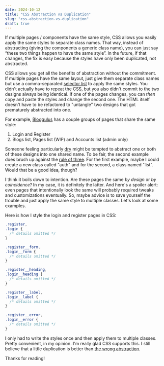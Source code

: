 ```yaml
---
date: 2024-10-12
title: "CSS Abstraction vs Duplication"
slug: "css-abstraction-vs-duplication"
draft: true
---
```


If multiple pages / components have the same style, CSS allows you easily apply the same styles to separate class names.
That way, instead of abstracting (giving the components a generic class name), you can just say “these two things happen to have the same style”.
In the future, if that changes, the fix is easy because the styles have only been duplicated, not abstracted.

CSS allows you get all the benefits of abstraction without the commitment.
If multiple pages have the same layout, just give them separate class names but use a comma-separated [selector list](https://developer.mozilla.org/en-US/docs/Web/CSS/Selector_list) to apply the same styles.
You didn't actually have to repeat the CSS, but you also didn't commit to the two designs always being identical.
If one of the pages changes, you can _then_ copy and paste the styles and change the second one.
The HTML itself doesn't have to be refactored to "untangle" two designs that got prematurely abstracted into one.

For example, [Bloggulus](https://bloggulus.com) has a couple groups of pages that share the same style:

1. Login and Register
2. Blogs list, Pages list (WIP) and Accounts list (admin only)

Someone feeling particularly [dry](https://en.wikipedia.org/wiki/Don%27t_repeat_yourself) might be tempted to abstract one or both of these designs into one shared name.
To be fair, the second example does brush up against the [rule of three](<https://en.wikipedia.org/wiki/Rule_of_three_(computer_programming)>).
For the first example, maybe I could create a new class called "auth" and for the second, a class named "list".
Would that be a good idea, though?

I think it boils down to intention.
Are these pages the same _by design_ or _by coincidence_?
In my case, it is definitely the latter.
And here's a spoiler alert: even pages that intentionally look the same will probably required tweaks and customizations eventually.
So, maybe advice is to save yourself the trouble and just apply the same style to multiple classes.
Let's look at some examples.

Here is how I style the login and register pages in CSS:

```css
.register,
.login {
  /* details omitted */
}

.register__form,
.login__form {
  /* details omitted */
}

.register__heading,
.login__heading {
  /* details omitted */
}

.register__label,
.login__label {
  /* details omitted */
}

.register__error,
.login__error {
  /* details omitted */
}
```

I only had to write the styles once and then apply them to multiple classes.
Pretty convenient, in my opinion.
I'm really glad CSS supports this.
I still believe that a little duplication is better than [the wrong abstraction](https://sandimetz.com/blog/2016/1/20/the-wrong-abstraction).

Thanks for reading!
